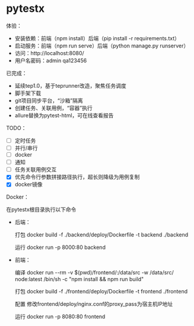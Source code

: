 # pytestx

体验：
- 安装依赖：前端（npm install）后端（pip install -r requirements.txt）
- 启动服务：前端（npm run serve）后端（python manage.py runserver）
- 访问：http://localhost:8080/ 
- 用户名密码：admin qa123456

已完成：
- 延续tep1.0，基于teprunner改造，聚焦任务调度
- 脚手架下载
- git项目同步平台，“沙箱”隔离
- 创建任务、关联用例，“容器”执行
- allure替换为pytest-html，可在线查看报告

TODO：
- [ ] 定时任务
- [ ] 并行/串行
- [ ] docker
- [ ] 通知
- [ ] 任务关联用例交互
- [x] 优先命令行参数拼接路径执行，超长则降级为用例复制
- [x] docker镜像

Docker：

在pytestx根目录执行以下命令

- 后端：
  
    打包 docker build -f ./backend/deploy/Dockerfile -t backend ./backend
    
    运行 docker run -p 8000:80 backend
  

- 前端：
    
    编译 docker run --rm -v $(pwd)/frontend/:/data/src  -w /data/src/ node:latest  /bin/sh -c "npm install && npm run build"
   
    打包 docker build -f ./frontend/deploy/Dockerfile -t frontend ./frontend
  
    配置 修改frontend/deploy/nginx.conf的proxy_pass为宿主机IP地址
  
    运行 docker run -p 8080:80 frontend
